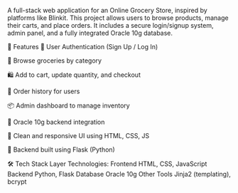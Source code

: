 A full-stack web application for an Online Grocery Store, inspired by platforms like Blinkit. This project allows users to browse products, manage their carts, and place orders. It includes a secure login/signup system, admin panel, and a fully integrated Oracle 10g database.

📌 Features
🔐 User Authentication (Sign Up / Log In)

🧺 Browse groceries by category

🛍️ Add to cart, update quantity, and checkout

🧾 Order history for users

📦 Admin dashboard to manage inventory

💾 Oracle 10g backend integration

🎨 Clean and responsive UI using HTML, CSS, JS

🔧 Backend built using Flask (Python)

🛠️ Tech Stack
Layer	Technologies:
Frontend	HTML, CSS, JavaScript
Backend	Python, Flask
Database	Oracle 10g
Other Tools	Jinja2 (templating), bcrypt
